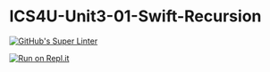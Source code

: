 # ICS4U-Unit3-01-Swift-Recursion
[![GitHub's Super Linter](https://github.com/Sean-McLeod/ICS4U-Unit3-01-Swift-Recursion/workflows/GitHub's%20Super%20Linter/badge.svg)](https://github.com/Sean-McLeod/ICS4U-Unit3-01-Swift-Recursion/actions)

[![Run on Repl.it](https://repl.it/badge/github/Sean-McLeod/ICS4U-Unit3-01-Swift-Recursion)](https://repl.it/github/ICS4U-Unit3-01-Swift-Recursion)
